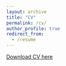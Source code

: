 ```yaml
---
layout: archive
title: "CV"
permalink: /cv/
author_profile: true
redirect_from:
  - /resume
---
```


[Download CV here](assets/files/CurrentCV.pdf)

